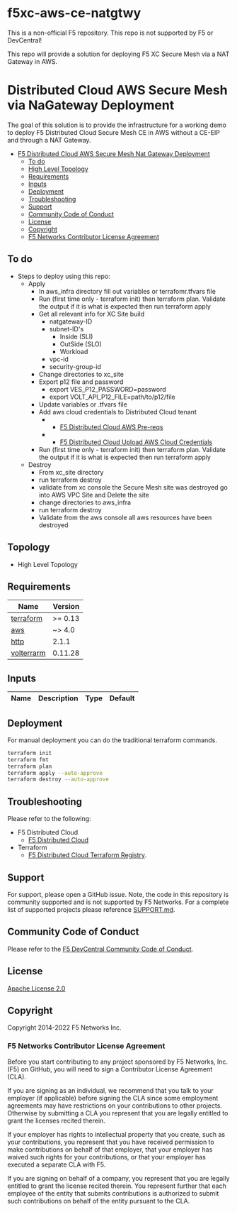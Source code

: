 # f5xc-aws-ce-natgtwy

This is a non-official F5 repository.  This repo is not supported by F5 or DevCentral!

This repo will provide a solution for deploying F5 XC Secure Mesh via a NAT Gateway in AWS.

# Distributed Cloud AWS Secure Mesh via NaGateway Deployment

The goal of this solution is to provide the infrastructure for a working demo to deploy F5 Distributed Cloud Secure Mesh CE in AWS without a CE-EIP and through a NAT Gateway.
<!--TOC-->

- [F5 Distributed Cloud AWS Secure Mesh Nat Gateway Deployment](#f5-distribued-cloud-aws-secure-mesh-nat-gateway-deployment)
  - [To do](#to-do)
  - [High Level Topology](#topology)
  - [Requirements](#requirements)
  - [Inputs](#inputs)
  - [Deployment](#deployment)
  - [Troubleshooting](#troubleshooting)
  - [Support](#support)
  - [Community Code of Conduct](#community-code-of-conduct)
  - [License](#license)
  - [Copyright](#copyright)
  - [F5 Networks Contributor License Agreement](#f5-networks-contributor-license-agreement)

<!--TOC-->

## To do

- Steps to deploy using this repo:
    - Apply
        - In aws_infra directory fill out variables or terrafomr.tfvars file
        - Run (first time only - terraform init) then terraform plan.  Validate the output if it is what is expected then run terraform apply
        - Get all relevant info for XC Site build 
            - natgateway-ID
            - subnet-ID's
                - Inside (SLI)
                - OutSide (SLO)
                - Workload
            - vpc-id
            - security-group-id
        - Change directories to xc_site
        - Export p12 file and password 
            - export VES_P12_PASSWORD=password 
            - export VOLT_API_P12_FILE=path/to/p12/file
        - Update variables or .tfvars file
        - Add aws cloud credentials to Distributed Cloud tenant 
            -  - [F5 Distributed Cloud AWS Pre-reqs](https://docs.cloud.f5.com/docs/reference/cloud-cred-ref/aws-vpc-cred-ref)
            -  - [F5 Distributed Cloud Upload AWS Cloud Credentials](https://docs.cloud.f5.com/docs/how-to/site-management/cloud-credentials)
        - Run (first time only - terraform init) then terraform plan.  Validate the output if it is what is expected then run terraform apply
    - Destroy
        - From xc_site directory 
        - run terraform destroy
        - validate from xc console the Secure Mesh site was destroyed go into AWS VPC Site and Delete the site 
        - change directories to aws_infra
        - run terraform destroy
        - Validate from the aws console all aws resources have been destroyed

## Topology
- High Level Topology 



<!-- BEGINNING OF PRE-COMMIT-TERRAFORM DOCS HOOK -->
## Requirements

| Name | Version |
|------|---------|
| <a name="requirement_terraform"></a> [terraform](#requirement\_terraform) | >= 0.13 |
| <a name="requirement_google"></a> [aws](#requirement\_aws) | ~> 4.0 |
| <a name="requirement_http"></a> [http](#requirement\_http) | 2.1.1 |
| <a name="requirement_volterrarm"></a> [volterrarm](#requirement\_volterrarm) | 0.11.28 |

## Inputs

| Name | Description | Type | Default |
|------|-------------|------|---------|


## Deployment

For manual deployment you can do the traditional terraform commands.

```bash
terraform init
terraform fmt
terraform plan
terraform apply --auto-approve
terraform destroy --auto-approve
```

<!-- For auto deployment you can do with the deploy.sh and destroy.sh scripts.

```bash
./deploy
./destroy
``` -->

## Troubleshooting

Please refer to the following: 
- F5 Distributed Cloud
    - [F5 Distributed Cloud](https://docs.cloud.f5.com/docs/)
- Terraform
    - [F5 Distributed Cloud Terraform Registry](https://registry.terraform.io/providers/volterraedge/volterra/latest/docs).

## Support

For support, please open a GitHub issue.  Note, the code in this repository is community supported and is not supported by F5 Networks.  For a complete list of supported projects please reference [SUPPORT.md](SUPPORT.md).

## Community Code of Conduct

Please refer to the [F5 DevCentral Community Code of Conduct](code_of_conduct.md).

## License

[Apache License 2.0](LICENSE)

## Copyright

Copyright 2014-2022 F5 Networks Inc.

### F5 Networks Contributor License Agreement

Before you start contributing to any project sponsored by F5 Networks, Inc. (F5) on GitHub, you will need to sign a Contributor License Agreement (CLA).

If you are signing as an individual, we recommend that you talk to your employer (if applicable) before signing the CLA since some employment agreements may have restrictions on your contributions to other projects.
Otherwise by submitting a CLA you represent that you are legally entitled to grant the licenses recited therein.

If your employer has rights to intellectual property that you create, such as your contributions, you represent that you have received permission to make contributions on behalf of that employer, that your employer has waived such rights for your contributions, or that your employer has executed a separate CLA with F5.

If you are signing on behalf of a company, you represent that you are legally entitled to grant the license recited therein.
You represent further that each employee of the entity that submits contributions is authorized to submit such contributions on behalf of the entity pursuant to the CLA.

